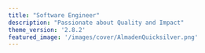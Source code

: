 ```yaml
---
title: "Software Engineer"
description: "Passionate about Quality and Impact"
theme_version: '2.8.2'
featured_image: '/images/cover/AlmadenQuicksilver.png'
---
```


